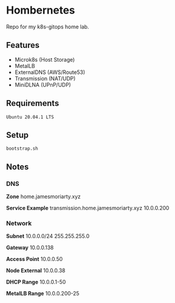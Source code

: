 # Hombernetes

Repo for my k8s-gitops home lab.

## Features

* Microk8s (Host Storage)
* MetalLB
* ExternalDNS (AWS/Route53)
* Transmission (NAT/UDP)
* MiniDLNA (UPnP/UDP)

## Requirements

```
Ubuntu 20.04.1 LTS
```

## Setup

```
bootstrap.sh
```

## Notes

### DNS

**Zone** home.jamesmoriarty.xyz

**Service Example** transmission.home.jamesmoriarty.xyz 10.0.0.200

### Network

**Subnet** 10.0.0.0/24 255.255.255.0

**Gateway** 10.0.0.138

**Access Point** 10.0.0.50

**Node External** 10.0.0.38

**DHCP Range** 10.0.0.1-50

**MetalLB Range** 10.0.0.200-25
